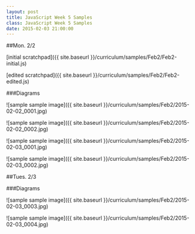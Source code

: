 ```yaml
---
layout: post
title: JavaScript Week 5 Samples
class: JavaScript Week 5 Samples
date: 2015-02-03 21:00:00
---
```


##Mon. 2/2

[initial scratchpad]({{ site.baseurl }}/curriculum/samples/Feb2/Feb2-initial.js)

[edited scratchpad]({{ site.baseurl }}/curriculum/samples/Feb2/Feb2-edited.js)


###Diagrams

![sample sample image]({{ site.baseurl }}/curriculum/samples/Feb2/2015-02-02_0001.jpg)

![sample sample image]({{ site.baseurl }}/curriculum/samples/Feb2/2015-02-02_0002.jpg)

![sample sample image]({{ site.baseurl }}/curriculum/samples/Feb2/2015-02-03_0001.jpg)

![sample sample image]({{ site.baseurl }}/curriculum/samples/Feb2/2015-02-03_0002.jpg)

##Tues. 2/3

###Diagrams

![sample sample image]({{ site.baseurl }}/curriculum/samples/Feb2/2015-02-03_0003.jpg)

![sample sample image]({{ site.baseurl }}/curriculum/samples/Feb2/2015-02-03_0004.jpg)


